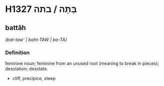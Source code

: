 # H1327 בַּתָּה / בתה

## battâh

_(bat-taw' | baht-TAW | ba-TA)_

### Definition

feminine noun; feminine from an unused root (meaning to break in pieces); desolation; desolate.

- cliff, precipice, steep
